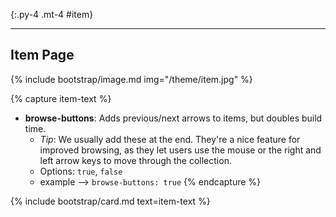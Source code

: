 {:.py-4 .mt-4 #item}
***

## Item Page 

{% include bootstrap/image.md img="/theme/item.jpg" %}

{% capture item-text %}
- **browse-buttons**: Adds previous/next arrows to items, but doubles build time. 
	- *Tip*: We usually add these at the end. They're a nice feature for improved browsing, as they let users use the mouse or the right and left arrow keys to move through the collection. 
	- Options: `true`, `false`
	- example --> `browse-buttons: true`
{% endcapture %}

{% include bootstrap/card.md text=item-text %}